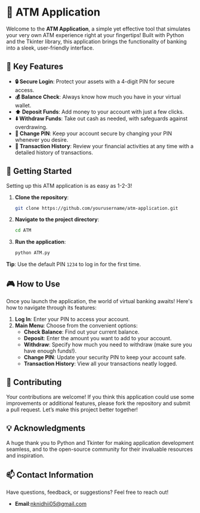 # 🏦 ATM Application 

Welcome to the **ATM Application**, a simple yet effective tool that simulates your very own ATM experience right at your fingertips! Built with Python and the Tkinter library, this application brings the functionality of banking into a sleek, user-friendly interface.

## 🌟 Key Features

- **🔒 Secure Login**: Protect your assets with a 4-digit PIN for secure access.
- **💰 Balance Check**: Always know how much you have in your virtual wallet.
- **⬆️ Deposit Funds**: Add money to your account with just a few clicks.
- **⬇️ Withdraw Funds**: Take out cash as needed, with safeguards against overdrawing.
- **🔄 Change PIN**: Keep your account secure by changing your PIN whenever you desire.
- **📜 Transaction History**: Review your financial activities at any time with a detailed history of transactions.

## 🚀 Getting Started

Setting up this ATM application is as easy as 1-2-3!
1. **Clone the repository**:
   ```bash
   git clone https://github.com/yourusername/atm-application.git
   ```

2. **Navigate to the project directory**:
   ```bash
   cd ATM
   ```

3. **Run the application**:
   ```bash
   python ATM.py
   ```

**Tip**: Use the default PIN `1234` to log in for the first time.

## 🎮 How to Use
Once you launch the application, the world of virtual banking awaits! Here's how to navigate through its features:

1. **Log In**: Enter your PIN to access your account.
2. **Main Menu**: Choose from the convenient options:
   - **Check Balance**: Find out your current balance.
   - **Deposit**: Enter the amount you want to add to your account.
   - **Withdraw**: Specify how much you need to withdraw (make sure you have enough funds!).
   - **Change PIN**: Update your security PIN to keep your account safe.
   - **Transaction History**: View all your transactions neatly logged.

## 🤝 Contributing
Your contributions are welcome! If you think this application could use some improvements or additional features, please fork the repository and submit a pull request. Let’s make this project better together!

## 💡 Acknowledgments
A huge thank you to Python and Tkinter for making application development seamless, and to the open-source community for their invaluable resources and inspiration.

## 📫 Contact Information
Have questions, feedback, or suggestions? Feel free to reach out!

- **Email**:nknidhii05@gmail.com
